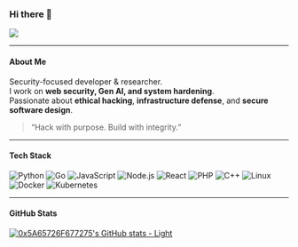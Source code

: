 ### Hi there 👋

![](https://komarev.com/ghpvc/?username=0x5A65726F677275&color=fb4362&abbreviated=true)

---

#### About Me  
Security-focused developer & researcher.  
I work on **web security, Gen AI, and system hardening**.  
Passionate about **ethical hacking**, **infrastructure defense**, and **secure software design**.

> “Hack with purpose. Build with integrity.”

---

#### Tech Stack

![Python](https://img.shields.io/badge/Python-151515?style=for-the-badge&logo=python&logoColor=3776AB)
![Go](https://img.shields.io/badge/Go-151515?style=for-the-badge&logo=go&logoColor=00ADD8)
![JavaScript](https://img.shields.io/badge/JavaScript-151515?style=for-the-badge&logo=javascript&logoColor=F7DF1E)
![Node.js](https://img.shields.io/badge/Node.js-151515?style=for-the-badge&logo=node.js&logoColor=339933)
![React](https://img.shields.io/badge/React-151515?style=for-the-badge&logo=react&logoColor=61DAFB)
![PHP](https://img.shields.io/badge/PHP-151515?style=for-the-badge&logo=php&logoColor=777BB4)
![C++](https://img.shields.io/badge/C++-151515?style=for-the-badge&logo=c%2B%2B&logoColor=00599C)
![Linux](https://img.shields.io/badge/Linux-151515?style=for-the-badge&logo=linux&logoColor=FCC624)
![Docker](https://img.shields.io/badge/Docker-151515?style=for-the-badge&logo=docker&logoColor=2496ED)
![Kubernetes](https://img.shields.io/badge/Kubernetes-151515?style=for-the-badge&logo=kubernetes&logoColor=326CE5)

---

#### GitHub Stats

[![0x5A65726F677275's GitHub stats - Light](https://github-readme-stats.vercel.app/api?username=0x5A65726F677275&show_icons=true&theme=default#gh-light-mode-only)](https://github.com/anuraghazra/github-readme-stats#gh-light-mode-only)
